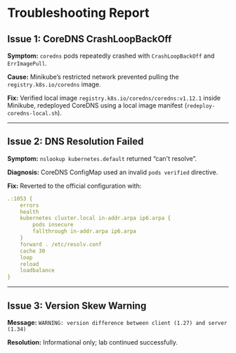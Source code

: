 # Troubleshooting Report

## Issue 1: CoreDNS CrashLoopBackOff
**Symptom:** `coredns` pods repeatedly crashed with `CrashLoopBackOff` and `ErrImagePull`.

**Cause:** Minikube’s restricted network prevented pulling the `registry.k8s.io/coredns` image.

**Fix:** Verified local image `registry.k8s.io/coredns/coredns:v1.12.1` inside Minikube, redeployed CoreDNS using a local image manifest (`redeploy-coredns-local.sh`).

---
## Issue 2: DNS Resolution Failed
**Symptom:** `nslookup kubernetes.default` returned “can't resolve”.

**Diagnosis:** CoreDNS ConfigMap used an invalid `pods verified` directive.

**Fix:** Reverted to the official configuration with:
```yaml
.:1053 {
    errors
    health
    kubernetes cluster.local in-addr.arpa ip6.arpa {
        pods insecure
        fallthrough in-addr.arpa ip6.arpa
    }
    forward . /etc/resolv.conf
    cache 30
    loop
    reload
    loadbalance
}
```
---
## Issue 3: Version Skew Warning
**Message:** `WARNING: version difference between client (1.27) and server (1.34)`

**Resolution:** Informational only; lab continued successfully.
